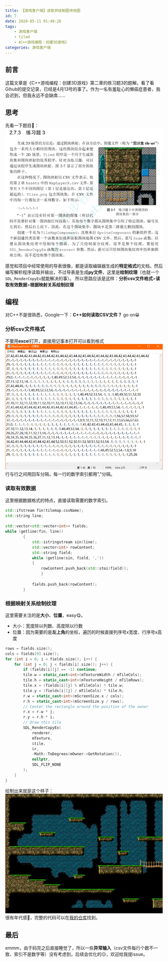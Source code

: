 ```yaml
---
title: 【游戏客户端】读取并绘制图块地图
id: 7
date: 2020-05-11 01:49:28
tags:
    - 游戏客户端
    - tiled
    - 《C++游戏编程：创建3D游戏》
categories: 游戏客户端
---
```


## 前言
这篇文章是《C++游戏编程：创建3D游戏》第二章的练习题3的题解。看了看Gihub的提交记录，已经是4月13号的事了。作为一名有羞耻心的懒癌症患者，我会迟到，但我永远不会缺席......

<!-- more -->

## 思考
先看一下题目🤔：
![20200511001300-image.png](/img/GameProgramInCpp/1.png)
感觉和项目中经常使用的导表很像，都是读取编辑器生成的**特定格式**的文档，然后编写解析程序读取并输出，不过导表是生成**py文件**，这里是**绘制纹理**（也就一个`SDL_RenderCopyEx`就能解决的事）。
所以思路应该是这样：**分析csv文件格式**>**读取有效数据**>**根据映射关系绘制纹理**

## 编程
对C++不是很熟悉，Google一下：**C++如何读取CSV文件？**
go on😀

### 分析csv文件格式
不要用**exce**l打开，直接用记事本打开可以看到格式
![20200511004253-image.png](/img/GameProgramInCpp/2.png)
行与行之间用回车分隔，每一行的数字索引都用","分隔。

### 读取有效数据
这里根据数据格式的特点，直接读取需要的数字索引。
```cpp
std::ifstream fin(tilemap.csvName);
std::string line;

std::vector<std::vector<int>> fields;
while (getline(fin, line))
        {
            std::istringstream sin(line);
            std::vector<int> rowContent;
            std::string field;
            while (getline(sin, field, ','))
            {
                rowContent.push_back(std::stoi(field));
                }

            fields.push_back(rowContent);
        }
```

### 根据映射关系绘制纹理
这里需要关注的是**大小**、**位置**，easy😋。
* 大小：宽度除以列数、高度除以行数
* 位置：因为需要的是**左上角**的坐标，遍历的时候直接列序号x宽度、行序号x高度

```cpp
rows = fields.size();
cols = fields[0].size();
for (int i = 0; i < fields.size(); i++) {
    for (int j = 0; j < fields[i].size(); j++) {
        if (fields[i][j] == -1) continue;
        tile.w = static_cast<int>(mTextureWidth / mTileCols);
        tile.h = static_cast<int>(mTextureHeight / mTileRows);
        tile.x = (fields[i][j] % mTileCols) * tile.w;
        tile.y = (fields[i][j] / mTileCols) * tile.h;
        r.w = static_cast<int>(mScreenSize.x / cols);
        r.h = static_cast<int>(mScreenSize.y / rows);
        // Center the rectangle around the position of the owner
        r.x = r.w * j;
        r.y = r.h * i;
        // Draw this tile
        SDL_RenderCopyEx(
            renderer, 
            mTexture, 
            &tile, 
            &r, 
            -Math::ToDegrees(mOwner->GetRotation()),
            nullptr,
            SDL_FLIP_NONE
        );
    }
}
```
绘制出来就是这个样子：
![20200511013654-image.png](/img/GameProgramInCpp/3.png)
很有年代感🤣，完整的代码可以在[我的仓库](https://github.com/GochenRyan/GameProgrammingInCPlus/tree/master/Chapter2/Practice_2_tilemap)找到。

## 最后
emmm，由于码完之后直接睡觉了，所以一些**异常输入**（csv文件每行个数不一致、索引不是数字等）没有考虑到，后续会优化的😑，欢迎给我提issue。


